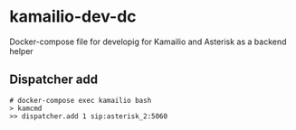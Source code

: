 # kamailio-dev-dc

Docker-compose file for developig for Kamailio and Asterisk as a backend helper


## Dispatcher add
```
# docker-compose exec kamailio bash
> kamcmd
>> dispatcher.add 1 sip:asterisk_2:5060